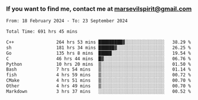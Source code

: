### If you want to find me, contact me at marsevilspirit@gmail.com

<!--
**marsevilspirit/marsevilspirit** is a ✨ _special_ ✨ repository because its `README.md` (this file) appears on your GitHub profile.

Here are some ideas to get you started:

- 🔭 I’m currently working on ...
- 🌱 I’m currently learning ...
- 👯 I’m looking to collaborate on ...
- 🤔 I’m looking for help with ...
- 💬 Ask me about ...
- 📫 How to reach me: ...
- 😄 Pronouns: ...
- ⚡ Fun fact: ...
-->
<!--START_SECTION:waka-->

```txt
From: 18 February 2024 - To: 23 September 2024

Total Time: 691 hrs 45 mins

C++                264 hrs 53 mins █████████▓░░░░░░░░░░░░░░░   38.29 %
sh                 181 hrs 34 mins ██████▓░░░░░░░░░░░░░░░░░░   26.25 %
Go                 135 hrs 8 mins  █████░░░░░░░░░░░░░░░░░░░░   19.54 %
C                  46 hrs 44 mins  █▓░░░░░░░░░░░░░░░░░░░░░░░   06.76 %
Python             10 hrs 20 mins  ▒░░░░░░░░░░░░░░░░░░░░░░░░   01.50 %
Bash               7 hrs 54 mins   ▒░░░░░░░░░░░░░░░░░░░░░░░░   01.14 %
fish               4 hrs 59 mins   ▒░░░░░░░░░░░░░░░░░░░░░░░░   00.72 %
CMake              4 hrs 51 mins   ▒░░░░░░░░░░░░░░░░░░░░░░░░   00.70 %
Other              4 hrs 49 mins   ▒░░░░░░░░░░░░░░░░░░░░░░░░   00.70 %
Markdown           3 hrs 37 mins   ░░░░░░░░░░░░░░░░░░░░░░░░░   00.52 %
```

<!--END_SECTION:waka-->
